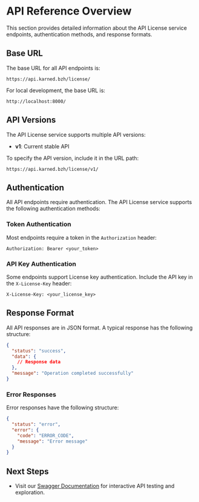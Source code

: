 # API Reference Overview

This section provides detailed information about the API License service endpoints, authentication methods, and response formats.

## Base URL

The base URL for all API endpoints is:

```
https://api.karned.bzh/license/
```

For local development, the base URL is:

```
http://localhost:8000/
```

## API Versions

The API License service supports multiple API versions:

- **v1**: Current stable API

To specify the API version, include it in the URL path:

```
https://api.karned.bzh/license/v1/
```

## Authentication

All API endpoints require authentication. The API License service supports the following authentication methods:

### Token Authentication

Most endpoints require a token in the `Authorization` header:

```
Authorization: Bearer <your_token>
```

### API Key Authentication

Some endpoints support License key authentication. Include the API key in the `X-License-Key` header:

```
X-License-Key: <your_license_key>
```

## Response Format

All API responses are in JSON format. A typical response has the following structure:

```json
{
  "status": "success",
  "data": {
    // Response data
  },
  "message": "Operation completed successfully"
}
```

### Error Responses

Error responses have the following structure:

```json
{
  "status": "error",
  "error": {
    "code": "ERROR_CODE",
    "message": "Error message"
  }
}
```

## Next Steps

- Visit our [Swagger Documentation](https://api.karned.bzh/license/docs) for interactive API testing and exploration.
